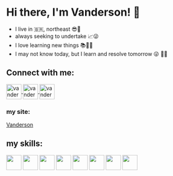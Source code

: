 # Hi there, I'm Vanderson! 👋

- I live in :brazil:, northeast 😎:sunrise:
- always seeking to undertake :chart_with_upwards_trend::stuck_out_tongue_winking_eye:
- I love learning new things :books::memo::pencil:
- I may not know today, but I learn and resolve tomorrow :stuck_out_tongue_winking_eye:	:monocle_face::nerd_face:


## Connect with me:
<a href="https://www.instagram.com/vanderson_ar/" target="_blank">
 <img align="center" alt="vanderson-instagram" height="40" width="40" src="https://img.icons8.com/ios/2x/instagram-new--v3.gif">
</a>

<a href="https://api.whatsapp.com/send?phone=5583991484268&text=Ol%C3%A1%2C%20Vanzinho%20tudo%20show" target="_blank">
 <img align="center" alt="vanderson-whatsapp" height="40" width="40" src="https://img.icons8.com/material-outlined/2x/whatsapp--v3.gif">
</a>

<a href="https://www.linkedin.com/in/vanderson-dos-santos-ara%C3%BAjo-3556531a8" target="_blank">
 <img align="center" alt="vanderson-linkedin" height="40" width="40" src="https://img.icons8.com/material-sharp/2x/linkedin--v2.gif">
</a>

### my site:
 <a href="https://www.vandersonar.tk/">Vanderson</a>

## my skills:
<img height="40" width="40" src="https://cdn.jsdelivr.net/gh/devicons/devicon/icons/python/python-original-wordmark.svg"></img>
<img height="40" width="40" src="https://cdn.jsdelivr.net/gh/devicons/devicon/icons/java/java-original-wordmark.svg"></img>
<img height="40" width="40" src="https://cdn.jsdelivr.net/gh/devicons/devicon/icons/javascript/javascript-original.svg"></img>
<img height="40" width="40" src="https://cdn.jsdelivr.net/gh/devicons/devicon/icons/html5/html5-plain-wordmark.svg"></img>
<img height="40" width="40" src="https://cdn.jsdelivr.net/gh/devicons/devicon/icons/css3/css3-original-wordmark.svg"></img>
<img height="40" width="40" src="https://cdn.jsdelivr.net/gh/devicons/devicon/icons/react/react-original-wordmark.svg"></img>
<img height="40" width="40" src="https://cdn.jsdelivr.net/gh/devicons/devicon/icons/postgresql/postgresql-original-wordmark.svg"></img>
<img height="40" width="40" src="https://cdn.jsdelivr.net/gh/devicons/devicon/icons/android/android-plain-wordmark.svg"></img>
<!--
**Vanderson10/Vanderson10** is a ✨ _special_ ✨ repository because its `README.md` (this file) appears on your GitHub profile.

Here are some ideas to get you started:

- 🔭 I’m currently working on ...
- 🌱 I’m currently learning ...
- 👯 I’m looking to collaborate on ...
- 🤔 I’m looking for help with ...
- 💬 Ask me about ...
- 📫 How to reach me: ...
- 😄 Pronouns: ...
- ⚡ Fun fact: ...
-->
